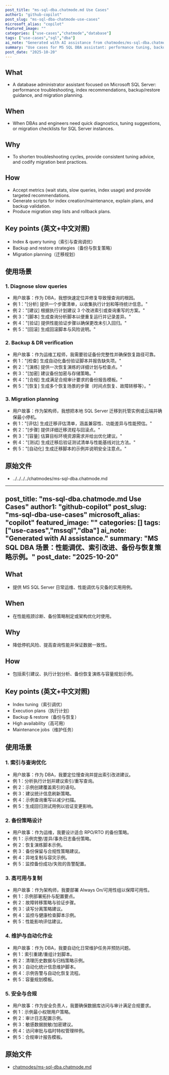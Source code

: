 ```yaml
---
post_title: "ms-sql-dba.chatmode.md Use Cases"
author1: "github-copilot"
post_slug: "ms-sql-dba-chatmode-use-cases"
microsoft_alias: "copilot"
featured_image: ""
categories: ["use-cases","chatmode","database"]
tags: ["use-cases","sql","dba"]
ai_note: "Generated with AI assistance from chatmodes/ms-sql-dba.chatmode.md"
summary: "Use cases for MS SQL DBA assistant: performance tuning, backup strategies, query optimization, and migration guidance." 
post_date: "2025-10-20"
---
```


<!-- markdownlint-disable MD041 -->

## What

- A database administrator assistant focused on Microsoft SQL Server: performance troubleshooting, index recommendations, backup/restore guidance, and migration planning.

## When

- When DBAs and engineers need quick diagnostics, tuning suggestions, or migration checklists for SQL Server instances.

## Why

- To shorten troubleshooting cycles, provide consistent tuning advice, and codify migration best practices.

## How

- Accept metrics (wait stats, slow queries, index usage) and provide targeted recommendations.
- Generate scripts for index creation/maintenance, explain plans, and backup validation.
- Produce migration step lists and rollback plans.

## Key points (英文+中文对照)

- Index & query tuning（索引与查询调优）
- Backup and restore strategies（备份与恢复策略）
- Migration planning（迁移规划）

## 使用场景

### 1. Diagnose slow queries

- 用户故事：作为 DBA，我想快速定位并修复导致慢查询的根因。
- 例 1："[分析] 提供一个步骤清单，以收集执行计划和等待统计信息。"
- 例 2："[建议] 根据执行计划建议 3 个改进索引或查询重写的方案。"
- 例 3："[脚本] 生成查询分析脚本以便重复运行并记录差异。"
- 例 4："[验证] 提供性能验证步骤以确保更改未引入回归。"
- 例 5："[回滚] 生成回滚脚本与风险说明。"

### 2. Backup & DR verification

- 用户故事：作为运维工程师，我需要验证备份完整性并确保恢复路径可靠。
- 例 1："[检查] 生成自动化备份验证脚本并报告缺失项。"
- 例 2："[演练] 提供一次恢复演练的详细计划与检查点。"
- 例 3："[加密] 建议备份加密与存储策略。"
- 例 4："[合规] 生成满足合规审计要求的备份报告模板。"
- 例 5："[恢复] 生成多个恢复场景的步骤（时间点恢复、故障转移等）。"

### 3. Migration planning

- 用户故事：作为架构师，我想把本地 SQL Server 迁移到托管实例或云端并确保最小停机。
- 例 1："[评估] 生成迁移评估清单，涵盖兼容性、功能差异与性能预估。"
- 例 2："[步骤] 提供详细迁移流程与回滚点。"
- 例 3："[容量] 估算目标环境资源需求并给出优化建议。"
- 例 4："[测试] 生成迁移后验证测试清单与性能基线对比方法。"
- 例 5："[自动化] 生成迁移脚本的示例并说明安全注意点。"

## 原始文件

- ../../../../chatmodes/ms-sql-dba.chatmode.md
---
post_title: "ms-sql-dba.chatmode.md Use Cases"
author1: "github-copilot"
post_slug: "ms-sql-dba-use-cases"
microsoft_alias: "copilot"
featured_image: ""
categories: []
tags: ["use-cases","mssql","dba"]
ai_note: "Generated with AI assistance."
summary: "MS SQL DBA 场景：性能调优、索引改进、备份与恢复策略示例。"
post_date: "2025-10-20"
---

<!-- markdownlint-disable MD041 -->

## What

- 提供 MS SQL Server 日常运维、性能调优与灾备的实用用例。

## When

- 在性能瓶颈诊断、备份策略制定或架构优化时使用。

## Why

- 降低停机风险、提高查询性能并保证数据一致性。

## How

- 包括索引建议、执行计划分析、备份恢复演练与容量规划示例。

## Key points (英文+中文对照)

- Index tuning（索引调优）
- Execution plans（执行计划）
- Backup & restore（备份与恢复）
- High availability（高可用）
- Maintenance jobs（维护任务）

## 使用场景

### 1. 索引与查询优化

- 用户故事：作为 DBA，我要定位慢查询并提出索引改进建议。
- 例 1：分析执行计划并建议索引/重写查询。
- 例 2：示例创建覆盖索引的语句。
- 例 3：建议统计信息刷新策略。
- 例 4：示例查询重写以减少扫描。
- 例 5：生成回归测试用例以验证变更影响。

### 2. 备份策略设计

- 用户故事：作为运维，我要设计适合 RPO/RTO 的备份策略。
- 例 1：示例完整/差异/事务日志备份策略。
- 例 2：恢复演练脚本示例。
- 例 3：备份保留与合规性策略建议。
- 例 4：异地复制与容灾示例。
- 例 5：监控备份成功/失败的告警配置。

### 3. 高可用与复制

- 用户故事：作为架构师，我要部署 Always On/可用性组以保障可用性。
- 例 1：示例部署拓扑与配置要点。
- 例 2：故障转移策略与验证步骤。
- 例 3：读写分离策略建议。
- 例 4：监控与健康检查脚本示例。
- 例 5：性能影响评估建议。

### 4. 维护与自动化作业

- 用户故事：作为 DBA，我要自动化日常维护任务并预防问题。
- 例 1：索引重建/重组计划脚本。
- 例 2：清理历史数据与归档策略示例。
- 例 3：自动化统计信息维护脚本。
- 例 4：示例告警与自动化恢复流程。
- 例 5：容量规划模板。

### 5. 安全与合规

- 用户故事：作为安全负责人，我要确保数据库访问与审计满足合规要求。
- 例 1：示例最小权限用户策略。
- 例 2：审计日志配置示例。
- 例 3：敏感数据脱敏/加密建议。
- 例 4：访问审批与临时特权管理样例。
- 例 5：合规审计报告模板。

## 原始文件

- [chatmodes/ms-sql-dba.chatmode.md](../../../chatmodes/ms-sql-dba.chatmode.md)
